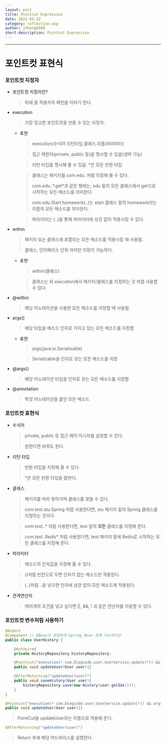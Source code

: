 ```yaml
---
layout: post
title: Pointcut Expression
date: 2021-05-22
category: reflection-aop
author: jhhong0509
short-description: Pointcut Expression
---
```

------

# 포인트컷 표현식

### 포인트컷 지정자

- 포인트컷 지정자란?

  > 뒤에 올 적용자의 패턴을 이야기 한다.

- execution

  > 가장 정교한 포인트컷을 만들 수 있는 지정자.

  - 표현

    > execution(수식어 리턴타입 클래스.이름(파라미터)

    > 접근 제한자(private, public 등)을 명시할 수 있음(생략 가능)

    > 리턴 타입을 명시해 줄 수 있음. *은 모든 반환 타입

    > 클래스는 패키지를 com.edu. 처럼 지정해 줄 수 있다.
    >
    > com.edu..*.get\*과 같은 형태는, edu 밑의 모든 클래스에서 get으로 시작하는 모든 메소드를 의미한다.
    >
    > com.edu.Start.homework(..)는 start 클래스 밑의 homework라는 이름의 모든 메소드를 의미한다.

    > 파라미터는 (..)을 통해 파라미터에 상관 없이 적용시킬 수 있다.

- within

  > 패키지 또는 클래스에 포함되는 모든 메소드를 적용시킬 때 사용됨.
  >
  > 클래스, 인터페이스 단위 까지만 지정이 가능하다.

  - 표현

    > within(클래스)

    > 클래스는 위 execution에서 패키지/클래스를 지정하는 것 처럼 사용할 수 있다.

- @within

  > 해당 어노테이션을 사용한 모든 메소드를 지정할 때 사용됨.

- args()

  > 해당 타입을 메소드 인자로 가지고 있는 모든 메소드를 지정함

  - 표현

    > args(java.io.Serializable)

    > Serializable을 인자로 갖는 모든 메소드를 지정

- @args()

  > 해당 어노테이션 타입을 인자로 갖는 모든 메소드를 지정함

- @annotation

  > 특정 어노테이션을 붙인 모든 메소드

### 포인트컷 표현식

- 수식어

  > private, public 등 접근 제어 지시자를 설정할 수 있다.

  > 원한다면 비워도 된다.

- 리턴 타입

  > 반환 타입을 지정해 줄 수 있다.

  > *은 모든 반환 타입을 말한다.

- 클래스

  > 패키지를 따라 찾아가며 클래스를 찾을 수 있다.

  > com.test.stu.Spring 처럼 사용한다면, stu 패키지 밑의 Spring 클래스를 지정하는 것이다.

  > com.test..* 처럼 사용한다면, test 밑의 **모든** 클래스를 지정해 준다.

  > com.test..Redis* 처럼 사용한다면, test 패키지 밑에 Redis로 시작하는 모든 클래스를 지정해 준다.

- 파라미터

  > 메소드의 인자값을 지정해 줄 수 있다.

  > ()처럼 빈칸으로 두면 인자가 없는 메소드만 적용된다.

  > (..)처럼 ..을 넣으면 인자에 상관 없이 모든 메소드에 적용된다.

- 관계연산자

  > 여러개의 조건을 넣고 싶다면 ||, &&, ! 과 같은 연산자를 이용할 수 있다.

### 포인트컷 변수처럼 사용하기

```java
@Aspect
@Component // @Bean과 동일하게 Spring Bean 등록 어노테이션
public class UserHistory {

    @Autowired
    private HistoryRepository historyRepository;

    @Pointcut("execution(* com.blogcode.user.UserService.update(*)) && args(user)")
    public void updateUser(User user){}

    @AfterReturning("updateUser(user)")
    public void saveHistory(User user){
        historyRepository.save(new History(user.getIdx()));
    }
}
```

``` java
@Pointcut("execution(* com.blogcode.user.UserService.update(*)) && args(user)")
public void updateUser(User user){}
```

> PointCut을 updateUser라는 이름으로 적용해 준다.

``` java
@AfterReturning("updateUser(user)")
```

> Return 후에 해당 어드바이스를 실행한다.